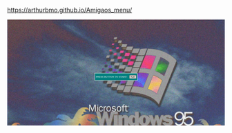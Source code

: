 https://arthurbmo.github.io/Amigaos_menu/

![alt text](https://raw.githubusercontent.com/ArthurBMO/Amigaos_menu/master/example.png)
